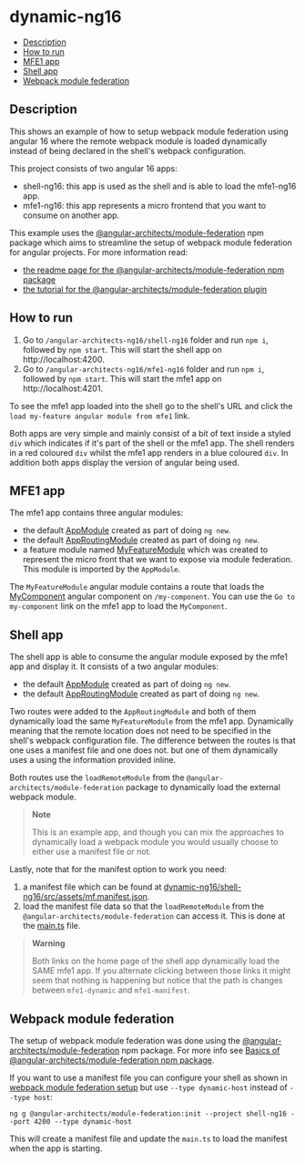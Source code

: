 # dynamic-ng16

- [Description](#description)
- [How to run](#how-to-run)
- [MFE1 app](#mfe1-app)
- [Shell app](#shell-app)
- [Webpack module federation](#webpack-module-federation)

## Description

This shows an example of how to setup webpack module federation using angular 16 where the remote webpack module is loaded dynamically instead of being declared in the shell's webpack configuration. 

This project consists of two angular 16 apps:
- shell-ng16: this app is used as the shell and is able to load the mfe1-ng16 app.
- mfe1-ng16: this app represents a micro frontend that you want to consume on another app.

This example uses the [@angular-architects/module-federation](https://www.npmjs.com/package/@angular-architects/module-federation) npm package which aims to streamline the setup of webpack module federation for angular projects. For more information read:
- [the readme page for the @angular-architects/module-federation npm package](https://www.npmjs.com/package/@angular-architects/module-federation?activeTab=readme)
- [the tutorial for the @angular-architects/module-federation plugin](https://github.com/angular-architects/module-federation-plugin/blob/main/libs/mf/tutorial/tutorial.md)

## How to run

1) Go to `/angular-architects-ng16/shell-ng16` folder and run `npm i`, followed by `npm start`. This will start the shell app on http://localhost:4200.
2) Go to `/angular-architects-ng16/mfe1-ng16` folder and run `npm i`, followed by `npm start`. This will start the mfe1 app on http://localhost:4201.

To see the mfe1 app loaded into the shell go to the shell's URL and click the `load my-feature angular module from mfe1` link. 

Both apps are very simple and mainly consist of a bit of text inside a styled `div` which indicates if it's part of the shell or the mfe1 app. The shell renders in a red coloured `div` whilst the mfe1 app renders in a blue coloured `div`. In addition both apps display the version of angular being used.

## MFE1 app

The mfe1 app contains three angular modules:
- the default [AppModule](/angular-architects-ng16/mfe1-ng16/src/app/app.module.ts) created as part of doing `ng new`.
- the default [AppRoutingModule](/angular-architects-ng16/mfe1-ng16/src/app/app-routing.module.ts) created as part of doing `ng new`.
- a feature module named [MyFeatureModule](/angular-architects-ng16/mfe1-ng16/src/app/my-feature/my-feature.module.ts) which was created to represent the micro front that we want to expose via module federation. This module is imported by the `AppModule`.

The `MyFeatureModule` angular module contains a route that loads the [MyComponent](/angular-architects-ng16/mfe1-ng16/src/app/my-feature/my-component/my-component.component.ts) angular component on `/my-component`. You can use the `Go to my-component` link on the mfe1 app to load the `MyComponent`.

## Shell app

The shell app is able to consume the angular module exposed by the mfe1 app and display it. It consists of a two angular modules:
- the default [AppModule](/angular-architects-ng16/shell-ng16/src/app/app.module.ts) created as part of doing `ng new`.
- the default [AppRoutingModule](/angular-architects-ng16/shell-ng16/src/app/app-routing.module.ts) created as part of doing `ng new`.

Two routes were added to the `AppRoutingModule` and both of them dynamically load the same `MyFeatureModule` from the mfe1 app. Dynamically meaning that the remote location does not need to be specified in the shell's webpack configuration file. The difference between the routes is that one uses a manifest file and one does not. but one of them dynamically uses a using the information provided inline.

Both routes use the `loadRemoteModule` from the `@angular-architects/module-federation` package to dynamically load the external webpack module.

> **Note**
>
> This is an example app, and though you can mix the approaches to dynamically load a webpack module you would usually choose to either use a manifest file or not.

Lastly, note that for the manifest option to work you need:

1) a manifest file which can be found at [dynamic-ng16/shell-ng16/src/assets/mf.manifest.json](/dynamic-ng16/shell-ng16/src/assets/mf.manifest.json). 
2) load the manifest file data so that the `loadRemoteModule` from the `@angular-architects/module-federation` can access it. This is done at the [main.ts](/dynamic-ng16/shell-ng16/src/main.ts) file.

> **Warning**
>
> Both links on the home page of the shell app dynamically load the SAME mfe1 app. If you alternate clicking between those links it might seem that nothing is happening but notice that the path is changes between `mfe1-dynamic` and `mfe1-manifest`.
>

## Webpack module federation

The setup of webpack module federation was done using the [@angular-architects/module-federation](https://www.npmjs.com/package/@angular-architects/module-federation) npm package. For more info see [Basics of @angular-architects/module-federation npm package](/docs/basics-angular-architects.md).

If you want to use a manifest file you can configure your shell as shown in [webpack module federation setup](/docs/basics-angular-architects.md#webpack-module-federation-setup) but use `--type dynamic-host` instead of `--type host`:

```
ng g @angular-architects/module-federation:init --project shell-ng16 --port 4200 --type dynamic-host
```

This will create a manifest file and update the `main.ts` to load the manifest when the app is starting.